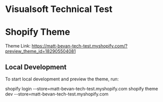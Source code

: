 # Visualsoft Technical Test

# Shopify Theme
Theme Link: https://matt-bevan-tech-test.myshopify.com/?preview_theme_id=182905504081

## Local Development
To start local development and preview the theme, run:

shopify login --store=matt-bevan-tech-test.myshopify.com
shopify theme dev --store=matt-bevan-tech-test.myshopify.com
